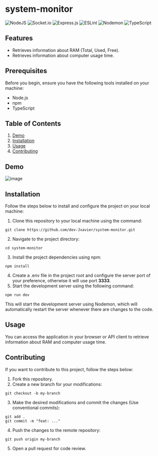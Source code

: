 # system-monitor
![NodeJS](https://img.shields.io/badge/node.js-6DA55F?style=for-the-badge&logo=node.js&logoColor=white)
![Socket.io](https://img.shields.io/badge/Socket.io-black?style=for-the-badge&logo=socket.io&badgeColor=010101)
![Express.js](https://img.shields.io/badge/express.js-%23404d59.svg?style=for-the-badge&logo=express&logoColor=%2361DAFB)
![ESLint](https://img.shields.io/badge/ESLint-4B3263?style=for-the-badge&logo=eslint&logoColor=white)
![Nodemon](https://img.shields.io/badge/NODEMON-%23323330.svg?style=for-the-badge&logo=nodemon&logoColor=%BBDEAD)
![TypeScript](https://img.shields.io/badge/typescript-%23007ACC.svg?style=for-the-badge&logo=typescript&logoColor=white)

## Features

* Retrieves information about RAM (Total, Used, Free).
* Retrieves information about computer usage time.

## Prerequisites
Before you begin, ensure you have the following tools installed on your machine:

* Node.js
* npm
* TypeScript

## Table of Contents
 1. [Demo](#demo)
 2. [Installation](#installation)
 3. [Usage](#usage)
 4. [Contributing](#contributing)

## Demo
![image](https://user-images.githubusercontent.com/81498473/230241998-4fe77007-ccdf-45c5-a2c3-111f58aba6bb.png)

## Installation
Follow the steps below to install and configure the project on your local machine:

1. Clone this repository to your local machine using the command:
~~~
git clone https://github.com/dev-Jxavier/system-monitor.git
~~~
2. Navigate to the project directory:
~~~
cd system-monitor
~~~
3. Install the project dependencies using npm:
~~~
npm install
~~~
4. Create a .env file in the project root and configure the server port of your preference, otherwise it will use port **3333**.
5. Start the development server using the following command:
~~~
npm run dev
~~~
This will start the development server using Nodemon, which will automatically restart the server whenever there are changes to the code.

## Usage
You can access the application in your browser or API client to retrieve information about RAM and computer usage time.

## Contributing
If you want to contribute to this project, follow the steps below:

1. Fork this repository.
2. Create a new branch for your modifications:
~~~
git checkout -b my-branch
~~~
3. Make the desired modifications and commit the changes (Use conventional commits):
~~~
git add .
git commit -m "feat: ..."
~~~
4. Push the changes to the remote repository:
~~~
git push origin my-branch
~~~
5. Open a pull request for code review.
